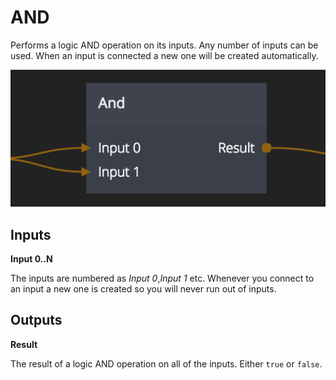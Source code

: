 # AND

Performs a logic AND operation on its inputs. Any number of inputs can be used.
When an input is connected a new one will be created automatically.

![](and.png)

<div class = "node-inputs">

## Inputs

**Input 0..N**

The inputs are numbered as _Input 0_,_Input 1_ etc. Whenever you connect to an input a new one is
created so you will never run out of inputs.

</div>

<div class = "node-outputs">

## Outputs

**Result**

The result of a logic AND operation on all of the inputs. Either `true` or `false`.

</div>
